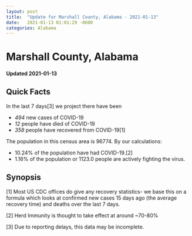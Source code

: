 ```yaml
---
layout: post
title:  "Update for Marshall County, Alabama - 2021-01-13"
date:   2021-01-13 01:01:29 -0600
categories: Alabama
---
```


# Marshall County, Alabama
#### Updated 2021-01-13

## Quick Facts

In the last 7 days[3] we project there have been
- *494* new cases of COVID-19
- *12* people have died of COVID-19
- *358* people have recovered from COVID-19[1]

The population in this census area is 96774. By our calculations:
- 10.24% of the population have had COVID-19.[2]
- 1.16% of the population or 1123.0 people are actively fighting the virus.

## Synopsis




[1] Most US CDC offices do give any recovery statistics- we base this on a formula which looks at confirmed new cases
15 days ago (the average recovery time) and deaths over the last 7 days.

[2] Herd Immunity is thought to take effect at around ~70-80%

[3] Due to reporting delays, this data may be incomplete.
 
    